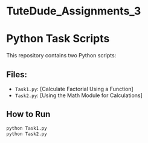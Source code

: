 # TuteDude_Assignments_3
# Python Task Scripts

This repository contains two Python scripts:

## Files:
- `Task1.py`: [Calculate Factorial Using a Function]
- `Task2.py`: [Using the Math Module for Calculations]

## How to Run
```bash
python Task1.py
python Task2.py

